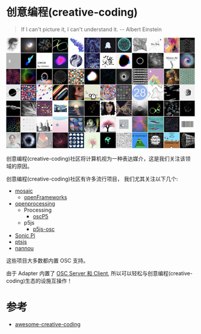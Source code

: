 # 创意编程(creative-coding)
>  If I can't picture it, I can't understand it.  -- Albert Einstein

![](/img/0152c491074947199c1a9dbdcf05f2d5.png)

创意编程(creative-coding)社区将计算机视为一种表达媒介，这是我们关注该领域的原因。

创意编程(creative-coding)社区有许多流行项目， 我们尤其关注以下几个:

*  [mosaic](https://mosaic.d3cod3.org/)
    *  [openFrameworks](https://openframeworks.cc/)
*  [openprocessing](https://www.openprocessing.org/)
    *  Processing
        *  [oscP5](http://www.sojamo.de/libraries/oscP5/)
    *  p5js
        *  [p5js-osc](https://github.com/genekogan/p5js-osc)
*  [Sonic Pi](/extension_guide/sonicPi/)
*  [ptsjs](https://ptsjs.org/)
*  [nannou](https://nannou.cc/)

这些项目大多数都内置 OSC 支持。

由于 Adapter 内置了 [OSC Server 和 Client](/extension_guide/osc/), 所以可以轻松与创意编程(creative-coding)生态的设施互操作！

# 参考
*  [awesome-creative-coding](https://github.com/terkelg/awesome-creative-coding)